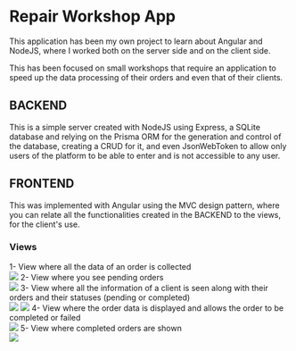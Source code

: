 <h1>Repair Workshop App</h1>
This application has been my own project to learn about Angular and NodeJS, where I worked both on the server side and on the client side.

This has been focused on small workshops that require an application to speed up the data processing of their orders and even that of their clients.

<h2>BACKEND</h2>
This is a simple server created with NodeJS using Express, a SQLite database and relying on the Prisma ORM for the generation and control of the database, creating a CRUD for it, and even JsonWebToken to allow only users of the platform to be able to enter and is not accessible to any user.

<h2>FRONTEND</h2>
This was implemented with Angular using the MVC design pattern, where you can relate all the functionalities created in the BACKEND to the views, for the client's use.

<h3>Views</h3>
1- View where all the data of an order is collected<br>
<img src ="https://github.com/AleSGXRD/Repair-Workshop-App/blob/main/images/1.jpg">
2- View where you see pending orders<br>
<img src ="https://github.com/AleSGXRD/Repair-Workshop-App/images/2.jpg">
3- View where all the information of a client is seen along with their orders and their statuses (pending or completed)<br>
<img src ="https://github.com/AleSGXRD/Repair-Workshop-App/images/3.jpg">
<img src ="https://github.com/AleSGXRD/Repair-Workshop-App/images/4.jpg">
4- View where the order data is displayed and allows the order to be completed or failed<br>
<img src ="https://github.com/AleSGXRD/Repair-Workshop-App/images/5.jpg">
5- View where completed orders are shown<br>
<img src ="https://github.com/AleSGXRD/Repair-Workshop-App/images/6.jpg">

